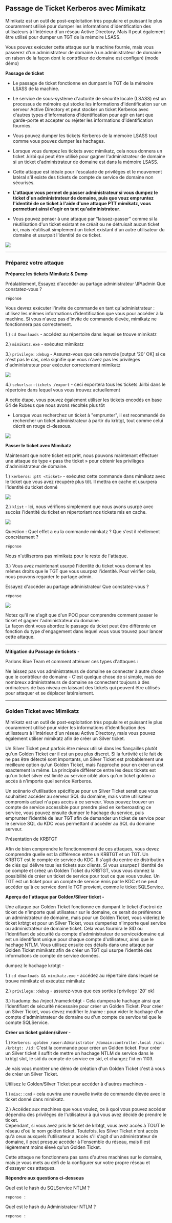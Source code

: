 ## Passage de Ticket Kerberos avec Mimikatz

Mimikatz est un outil de post-exploitation très populaire et puissant le plus couramment utilisé pour dumper les informations d'identification des utilisateurs à l'intérieur d'un réseau Active Directory. 
Mais Il peut également être utilisé pour dumper un TGT de la mémoire LSASS.

Vous pouvez exécuter cette attaque sur la machine fournie, mais vous passerez d'un administrateur de domaine à un administrateur de domaine en raison de la façon dont le contrôleur de domaine est configuré (mode démo)

**Passage de ticket** 

- Le passage de ticket fonctionne en dumpant le TGT de la mémoire LSASS de la machine. 
- Le service de sous-système d'autorité de sécurité locale (LSASS) est un processus de mémoire qui stocke les informations d'identification sur un serveur Active Directory et peut stocker un ticket Kerberos avec d'autres types d'informations d'identification pour agir en tant que garde-porte et accepter ou rejeter les informations d'identification fournies. 
- Vous pouvez dumper les tickets Kerberos de la mémoire LSASS tout comme vous pouvez dumper les hachages. 
- Lorsque vous dumpez les tickets avec mimikatz, cela nous donnera un ticket .kirbi qui peut être utilisé pour gagner l'administrateur de domaine si un ticket d'administrateur de domaine est dans la mémoire LSASS. 

- Cette attaque est idéale pour l'escalade de privilèges et le mouvement latéral s'il existe des tickets de compte de service de domaine non sécurisés. 
- **L'attaque vous permet de passer administrateur si vous dumpez le ticket d'un administrateur de domaine, puis que vouz empruntez l'identité de ce ticket à l'aide d'une attaque PTT mimikatz, vous permettant ainsi d'agir en tant qu'administrateur**. 
- Vous pouvez penser à une attaque par "laissez-passer" comme si la réutilisation d'un ticket existant ne créait ou ne détruisait aucun ticket ici, mais réutilisait simplement un ticket existant d'un autre utilisateur du domaine et usurpait l'identité de ce ticket.

<img src="https://imgur.com/V6SOlll.png">

---
### Préparez votre attaque

**Préparez les tickets Mimikatz & Dump** 

Préalablement, Essayez d'accéder au partage administrateur \\IP\admin
Que constatez-vous ?
```
réponse
```

Vous devrez exécuter l'invite de commande en tant qu'administrateur : utilisez les mêmes informations d'identification que vous pour accéder à la machine. Si vous n'avez pas d'invite de commande élevée, mimikatz ne fonctionnera pas correctement.

1.) ```cd Downloads``` - accédez au répertoire dans lequel se trouve mimikatz

2.) ```mimikatz.exe``` - exécutez mimikatz

3.) ```privilege::debug``` - Assurez-vous que cela renvoie [output '20' OK] si ce n'est pas le cas, cela signifie que vous n'avez pas les privilèges d'administrateur pour exécuter correctement mimikatz

<img src="https://imgur.com/SJQGplV.png">

4.) ```sekurlsa::tickets /export``` - ceci exportera tous les tickets .kirbi dans le répertoire dans lequel vous vous trouvez actuellement

A cette étape, vous pouvez également utiliser les tickets encodés en base 64 de Rubeus que nous avons récoltés plus tôt

- Lorsque vous recherchez un ticket à "emprunter", il est recommandé de rechercher un ticket administrateur à partir du krbtgt, tout comme celui décrit en rouge ci-dessous.

<img src="https://imgur.com/xC0L5Kf.png">

**Passer le ticket avec Mimikatz**

Maintenant que notre ticket est prêt, nous pouvons maintenant effectuer une attaque de type « pass the ticket » pour obtenir les privilèges d'administrateur de domaine.

1.) ```kerberos::ptt <ticket>``` - exécutez cette commande dans mimikatz avec le ticket que vous avez récupéré plus tôt. Il mettra en cache et usurpera l'identité du ticket donné

<img src="https://imgur.com/DwXmm8Z">

2.) ```klist``` - Ici, nous vérifions simplement que nous avons usurpé avec succès l'identité du ticket en répertoriant nos tickets mis en cache.

<img src="https://imgur.com/GgxDm9k.png">

Question : Quel effet a eu la commande mimkatz ? Que s'est il réellement concrètement ?
```
réponse
```

Nous n'utiliserons pas mimikatz pour le reste de l'attaque.


3.) Vous avez maintenant usurpé l'identité du ticket vous donnant les mêmes droits que le TGT que vous usurpez l'identité. Pour vérifier cela, nous pouvons regarder le partage admin.

Essayez d'accéder au partage administrateur
Que constatez-vous ?
```
réponse
```

<img src="https://imgur.com/9nxjeTS.png">

Notez qu'il ne s'agit que d'un POC pour comprendre comment passer le ticket et gagner l'administrateur du domaine.  
La façon dont vous abordez le passage du ticket peut être différente en fonction du type d'engagement dans lequel vous vous trouvez pour lancer cette attaque.

---

**Mitigation du Passage de tickets** -

Parlons Blue Team et comment atténuer ces types d'attaques :

Ne laissez pas vos administrateurs de domaine se connecter à autre chose que le contrôleur de domaine -
C'est quelque chose de si simple, mais de nombreux administrateurs de domaine se connectent toujours à des ordinateurs de bas niveau en laissant des tickets qui peuvent être utilisés pour attaquer et se déplacer latéralement.


----
  
### Golden Ticket avec Mimikatz
  
Mimikatz est un outil de post-exploitation très populaire et puissant le plus couramment utilisé pour vider les informations d'identification des utilisateurs à l'intérieur d'un réseau Active Directory, mais vous pouvez également utiliser mimikatz afin de créer un Silver ticket.

Un Silver Ticket peut parfois être mieux utilisé dans les fiançailles plutôt qu'un Golden Ticket car il est un peu plus discret. Si la furtivité et le fait de ne pas être détecté sont importants, un Silver Ticket est probablement une meilleure option qu'un Golden Ticket, mais l'approche pour en créer un est exactement la même. La principale différence entre les deux tickets est qu'un ticket silver est limité au service ciblé alors qu'un ticket golden a accès à n'importe quel service Kerberos.

Un scénario d'utilisation spécifique pour un Silver Ticket serait que vous souhaitiez accéder au serveur SQL du domaine, mais votre utilisateur compromis actuel n'a pas accès à ce serveur. Vous pouvez trouver un compte de service accessible pour prendre pied en kerberoasting ce service, vous pouvez ensuite dumper le hachage du service, puis emprunter l'identité de leur TGT afin de demander un ticket de service pour le service SQL du KDC vous permettant d'accéder au SQL du domaine serveur.

Présentation de KRBTGT

Afin de bien comprendre le fonctionnement de ces attaques, vous devez comprendre quelle est la différence entre un KRBTGT et un TGT. Un KRBTGT est le compte de service du KDC. Il s'agit du centre de distribution de clés qui délivre tous les tickets aux clients. Si vous usurpez l'identité de ce compte et créez un Golden Ticket du KRBTGT, vous vous donnez la possibilité de créer un ticket de service pour tout ce que vous voulez. Un TGT est un ticket pour un compte de service émis par le KDC et ne peut accéder qu'à ce service dont le TGT provient, comme le ticket SQLService.

**Aperçu de l'attaque par Golden/Silver ticket -**

Une attaque par Golden Ticket fonctionne en dumpant le ticket d'octroi de ticket de n'importe quel utilisateur sur le domaine, ce serait de préférence un administrateur de domaine, mais pour un Golden Ticket, vous videriez le ticket krbtgt et pour un Silver Ticket, vous dumperiez n'importe quel service ou administrateur de domaine ticket. Cela vous fournira le SID ou l'identifiant de sécurité du compte d'administrateur de service/domaine qui est un identifiant unique pour chaque compte d'utilisateur, ainsi que le hachage NTLM. Vous utilisez ensuite ces détails dans une attaque par Golden Ticket mimikatz afin de créer un TGT qui usurpe l'identité des informations de compte de service données.



dumpez le hachage krbtgt -

1.) ```cd downloads && mimikatz.exe``` - accédez au répertoire dans lequel se trouve mimikatz et exécutez mimikatz

2.) ```privilege::debug``` - assurez-vous que ces sorties [privilege '20' ok]

3.) lsadump::lsa /inject /name:krbtgt - Cela dumpera le hachage ainsi que l'identifiant de sécurité nécessaire pour créer un Golden Ticket. Pour créer un Silver Ticket, vous devez modifier le /name : pour vider le hachage d'un compte d'administrateur de domaine ou d'un compte de service tel que le compte SQLService.



**Créer un ticket golden/silver -**

1.) ```Kerberos::golden /user:Administrator /domain:controller.local /sid: /krbtgt: /id:``` 
  C'est la commande pour créer un Golden ticket. 
  Pour créer un Silver ticket il suffit de mettre un hachage NTLM de service dans le krbtgt slot, le sid du compte de service en sid, et changez l'id en 1103.

Je vais vous montrer une démo de création d'un Golden Ticket c'est à vous de créer un Silver Ticket.


Utilisez le Golden/Silver Ticket pour accéder à d'autres machines -

1.) ```misc::cmd``` - cela ouvrira une nouvelle invite de commande élevée avec le ticket donné dans mimikatz.


2.) Accédez aux machines que vous voulez, ce à quoi vous pouvez accéder dépendra des privilèges de l'utilisateur à qui vous avez décidé de prendre le ticket.   
Cependant, si vous avez pris le ticket de krbtgt, vous avez accès à TOUT le réseau d'où le nom golden ticket.
Toutefois, les Silver Ticket n'ont accès qu'à ceux auxquels l'utilisateur a accès s'il s'agit d'un administrateur de domaine, il peut presque accéder à l'ensemble du réseau, mais il est légèrement moins élevé qu'un Golden Ticket.


Cette attaque ne fonctionnera pas sans d'autres machines sur le domaine, mais je vous mets au défi de la configurer sur votre propre réseau et d'essayer ces attaques.

**Répondre aux questions ci-dessous**
  
Quel est le hash du SQLService NTLM ?
```
reponse : 
```
  
Quel est le hash du Administrateur NTLM ?
```
reponse : 
```

  

